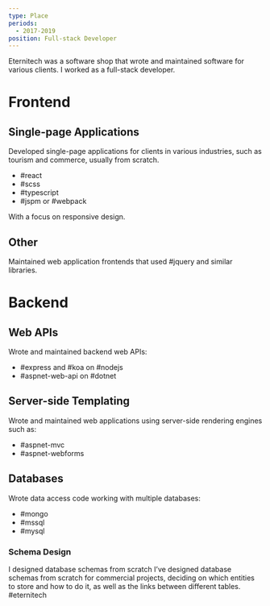 ```yaml
---
type: Place
periods:
  - 2017-2019
position: Full-stack Developer
---
```

Eternitech was a software shop that wrote and maintained software for various clients. I worked as a full-stack developer.
# Frontend
## Single-page Applications
Developed single-page applications for clients in various industries, such as tourism and commerce, usually from scratch. 
- #react 
- #scss
- #typescript 
- #jspm or #webpack 

With a focus on responsive design.
## Other
Maintained web application frontends that used #jquery and similar libraries.
# Backend
## Web APIs
Wrote and maintained backend web APIs:
- #express and #koa on #nodejs 
- #aspnet-web-api on #dotnet
## Server-side Templating
Wrote and maintained web applications using server-side rendering engines such as:
- #aspnet-mvc
- #aspnet-webforms
## Databases
Wrote data access code working with multiple databases:
- #mongo
- #mssql
- #mysql
### Schema Design
I designed database schemas from scratch
I’ve designed database schemas from scratch for commercial projects, deciding on which entities to store and how to do it, as well as the links between different tables. #eternitech 


